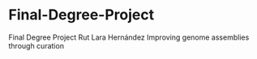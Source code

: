 # Final-Degree-Project

Final Degree Project Rut Lara Hernández
Improving genome assemblies through curation
